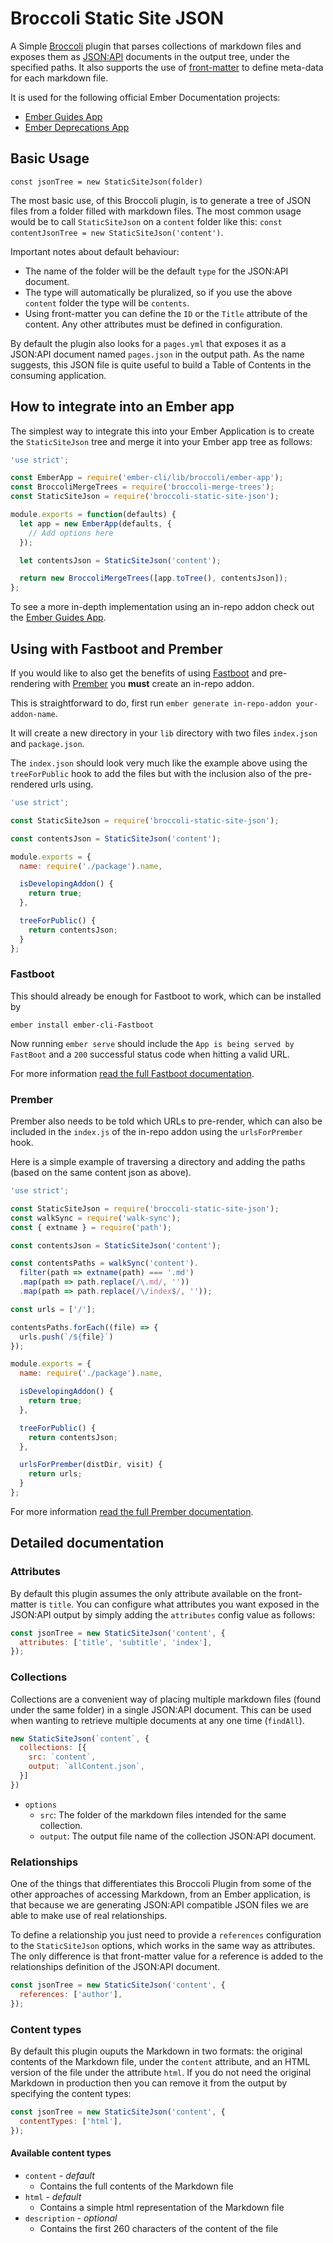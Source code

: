 # Broccoli Static Site JSON

A Simple [Broccoli](https://github.com/broccolijs/broccoli) plugin that parses collections of markdown
files and exposes them as [JSON:API](http://jsonapi.org/) documents in the output tree, under the
specified paths. It also supports the use of
[front-matter](https://www.npmjs.com/package/front-matter) to define meta-data for each markdown
file.

It is used for the following official Ember Documentation projects:
- [Ember Guides App](https://github.com/ember-learn/guides-app)
- [Ember Deprecations App](https://github.com/ember-learn/deprecation-app)

## Basic Usage

`const jsonTree = new StaticSiteJson(folder)`

The most basic use, of this Broccoli plugin, is to generate a tree of JSON files from a folder filled
with markdown files. The most common usage would be to call `StaticSiteJson` on a `content` folder
like this: `const contentJsonTree = new StaticSiteJson('content')`.

Important notes about default behaviour:
- The name of the folder will be the default `type` for the JSON:API document.
- The type will automatically be pluralized, so if you use the above `content` folder the type will
be `contents`.
- Using front-matter you can define the `ID` or the `Title` attribute of the content. Any other
attributes must be defined in configuration.

By default the plugin also looks for a `pages.yml` that exposes it as a JSON:API document named
`pages.json` in the output path. As the name suggests, this JSON file is quite useful to build a
Table of Contents in the consuming application.

## How to integrate into an Ember app
The simplest way to integrate this into your Ember Application is to create the `StaticSiteJson` tree
and merge it into your Ember app tree as follows:

```javascript
'use strict';

const EmberApp = require('ember-cli/lib/broccoli/ember-app');
const BroccoliMergeTrees = require('broccoli-merge-trees');
const StaticSiteJson = require('broccoli-static-site-json');

module.exports = function(defaults) {
  let app = new EmberApp(defaults, {
    // Add options here
  });

  let contentsJson = StaticSiteJson('content');

  return new BroccoliMergeTrees([app.toTree(), contentsJson]);
};
```

To see a more in-depth implementation using an in-repo addon check out the [Ember Guides
App](https://github.com/ember-learn/guides-app).

## Using with Fastboot and Prember
If you would like to also get the benefits of using [Fastboot](https://github.com/ember-fastboot/ember-cli-fastboot) and pre-rendering with [Prember](https://github.com/ef4/prember) you **must** create an in-repo addon.

This is straightforward to do, first run `ember generate in-repo-addon your-addon-name`.

It will create a new directory in your `lib` directory with two files `index.json` and `package.json`.

The `index.json` should look very much like the example above using the `treeForPublic` hook to add the files but with the inclusion also of the pre-rendered urls using.

```javascript
'use strict';

const StaticSiteJson = require('broccoli-static-site-json');

const contentsJson = StaticSiteJson('content');

module.exports = {
  name: require('./package').name,

  isDevelopingAddon() {
    return true;
  },

  treeForPublic() {
    return contentsJson;
  }
};
```

### Fastboot
This should already be enough for Fastboot to work, which can be installed by

```
ember install ember-cli-Fastboot
```

Now running `ember serve` should include the `App is being served by FastBoot` and a `200` successful status code when hitting a valid URL.

For more information [read the full Fastboot documentation](https://github.com/ember-fastboot/ember-cli-fastboot).

### Prember
Prember also needs to be told which URLs to pre-render, which can also be included in the `index.js` of the in-repo addon using the `urlsForPrember` hook.

Here is a simple example of traversing a directory and adding the paths (based on the same content json as above).

```javascript
'use strict';

const StaticSiteJson = require('broccoli-static-site-json');
const walkSync = require('walk-sync');
const { extname } = require('path');

const contentsJson = StaticSiteJson('content');

const contentsPaths = walkSync('content').
  filter(path => extname(path) === '.md')
  .map(path => path.replace(/\.md/, ''))
  .map(path => path.replace(/\/index$/, ''));

const urls = ['/'];

contentsPaths.forEach((file) => {
  urls.push(`/${file}`)
});

module.exports = {
  name: require('./package').name,

  isDevelopingAddon() {
    return true;
  },

  treeForPublic() {
    return contentsJson;
  },

  urlsForPrember(distDir, visit) {
    return urls;
  }
};
```

For more information [read the full Prember documentation](https://github.com/ef4/prember).

## Detailed documentation

### Attributes
By default this plugin assumes the only attribute available on the front-matter is `title`. You
can configure what attributes you want exposed in the JSON:API output by simply adding the
`attributes` config value as follows:

```javascript
const jsonTree = new StaticSiteJson('content', {
  attributes: ['title', 'subtitle', 'index'],
});
```

### Collections
Collections are a convenient way of placing multiple markdown files (found under the same folder) in
a single JSON:API document. This can be used when wanting to retrieve multiple documents at any one
time (`findAll`).

```javascript
new StaticSiteJson(`content`, {
  collections: [{
    src: `content`,
    output: `allContent.json`,
  }]
})
```

* `options`
  * `src`: The folder of the markdown files intended for the same collection.
  * `output`: The output file name of the collection JSON:API document.

### Relationships
One of the things that differentiates this Broccoli Plugin from some of the other approaches of
accessing Markdown, from an Ember application, is that because we are generating JSON:API compatible
JSON files we are able to make use of real relationships.

To define a relationship you just need to provide a `references` configuration to the `StaticSiteJson`
options, which works in the same way as attributes. The only difference is that front-matter value
for a reference is added to the relationships definition of the JSON:API document.

```javascript
const jsonTree = new StaticSiteJson('content', {
  references: ['author'],
});
```

### Content types

By default this plugin ouputs the Markdown in two formats: the original contents of the Markdown
file, under the `content` attribute, and an HTML version of the file under the attribute `html`. If you
do not need the original Markdown in production then you can remove it from the output by
specifying the content types:

```javascript
const jsonTree = new StaticSiteJson('content', {
  contentTypes: ['html'],
});
```

#### Available content types

- `content` - _default_
  - Contains the full contents of the Markdown file
- `html` - _default_
  - Contains a simple html representation of the Markdown file
- `description` - _optional_
  - Contains the first 260 characters of the content of the file
